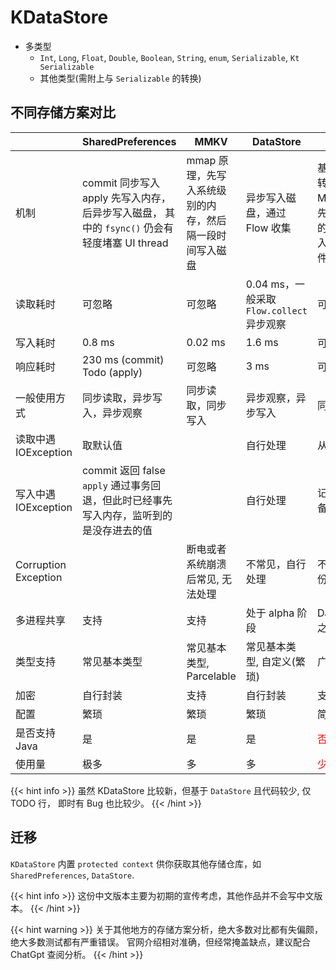 # KDataStore

- 多类型
  - `Int`, `Long`, `Float`, `Double`, `Boolean`, `String`, `enum`, `Serializable`, `Kt Serializable`
  - 其他类型(需附上与 `Serializable` 的转换)

## 不同存储方案对比
|                          | SharedPreferences                                                     | MMKV                           | DataStore                        | KDataStore                                                        | 
|--------------------------|-----------------------------------------------------------------------|--------------------------------|----------------------------------|-------------------------------------------------------------------|
| 机制                       | commit 同步写入 <br/>apply 先写入内存，后异步写入磁盘， 其中的 `fsync()` 仍会有轻度堵塞 UI thread | mmap 原理，先写入系统级别的内存，然后隔一段时间写入磁盘 | 异步写入磁盘，通过 Flow 收集                | 基于 DataStore, 数据转为 MutableStateFlow。先写入应用程序级别的内存，即时异步写入磁盘，包括备份文件。 |
| 读取耗时                     | 可忽略                                                                   | 可忽略                            | 0.04 ms，一般采取 `Flow.collect` 异步观察 | 可忽略                                                               |
| 写入耗时                     | 0.8 ms                                                                | 0.02 ms                        | 1.6 ms                           | 可忽略                                                               |
| 响应耗时                     | 230 ms (commit)<br/>Todo (apply)                                      | 可忽略                            | 3 ms                             | 可忽略                                                               |
| 一般使用方式                   | 同步读取，异步写入，异步观察                                                        | 同步读取，同步写入                      | 异步观察，异步写入                        | 同步读写，异步观察                                                         |
| 读取中遇 IOException         | 取默认值                                                                  |                                | 自行处理                             | 从备份文件中取                                                           |
| 写入中遇 IOException         | commit 返回 false <br/> `apply` 通过事务回退，但此时已经事先写入内存，监听到的是没存进去的值          |                                | 自行处理                             | 记录，下次启动时从备份文件中更新                                                  | 
| Corruption<br/>Exception |                                                                       | 断电或者系统崩溃后常见, 无法处理              | 不常见，自行处理                         | 不常见，通过复制备份文件数据处理                                                  |
| 多进程共享                    | 支持                                                                    | 支持                             | 处于 alpha 阶段                      | DataStore 正式支持之后                                                  |
| 类型支持                     | 常见基本类型                                                                | 常见基本类型, Parcelable             | 常见基本类型, 自定义(繁琐)                  | 广泛                                                                |
| 加密                       | 自行封装                                                                  | 支持                             | 自行封装                             | 支持                                                                |
| 配置                       | 繁琐                                                                    | 繁琐                             | 繁琐                               | 简单                                                                |
| 是否支持 Java                | 是                                                                     | 是                              | 是                                | <font color="red">否</font>                                        | 
| 使用量                      | 极多                                                                    | 多                              | 多                                | <font color="red">少</font>                                        |

{{< hint info >}}
虽然 KDataStore 比较新，但基于 `DataStore` 且代码较少, 仅 TODO 行， 即时有 Bug 也比较少。
{{< /hint >}}

## 迁移
`KDataStore` 内置 `protected context` 供你获取其他存储仓库，如 `SharedPreferences`, `DataStore`.

{{< hint info >}}
这份中文版本主要为初期的宣传考虑，其他作品并不会写中文版本。
{{< /hint >}}

{{< hint warning >}}
关于其他地方的存储方案分析，绝大多数对比都有失偏颇，绝大多数测试都有严重错误。
官网介绍相对准确，但经常掩盖缺点，建议配合 ChatGpt 查阅分析。
{{< /hint >}}